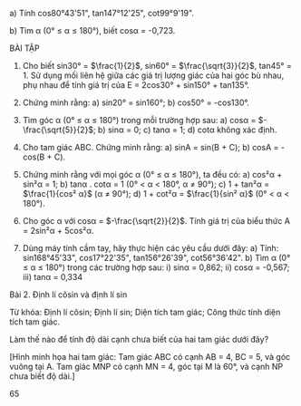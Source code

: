 a) Tính cos80°43'51", tan147°12'25", cot99°9'19".

b) Tìm α (0° ≤ α ≤ 180°), biết cosα = -0,723.

BÀI TẬP

1. Cho biết sin30° = $\frac{1}{2}$, sin60° = $\frac{\sqrt{3}}{2}$, tan45° = 1. Sử dụng mối liên hệ giữa các giá trị lượng giác của hai góc bù nhau, phụ nhau để tính giá trị của E = 2cos30° + sin150° + tan135°.

2. Chứng minh rằng:
a) sin20° = sin160°;                b) cos50° = -cos130°.

3. Tìm góc α (0° ≤ α ≤ 180°) trong mỗi trường hợp sau:
a) cosα = $-\frac{\sqrt{5}}{2}$;                b) sinα = 0;
c) tanα = 1;                         d) cotα không xác định.

4. Cho tam giác ABC. Chứng minh rằng:
a) sinA = sin(B + C);                b) cosA = -cos(B + C).

5. Chứng minh rằng với mọi góc α (0° ≤ α ≤ 180°), ta đều có:
a) cos²α + sin²α = 1;                b) tanα . cotα = 1 (0° < α < 180°, α ≠ 90°);
c) 1 + tan²α = $\frac{1}{cos² α}$ (α ≠ 90°);    d) 1 + cot²α = $\frac{1}{sin² α}$ (0° < α < 180°).

6. Cho góc α với cosα = $-\frac{\sqrt{2}}{2}$. Tính giá trị của biểu thức A = 2sin²α + 5cos²α.

7. Dùng máy tính cầm tay, hãy thực hiện các yêu cầu dưới đây:
a) Tính: sin168°45'33", cos17°22'35", tan156°26'39", cot56°36'42".
b) Tìm α (0° ≤ α ≤ 180°) trong các trường hợp sau:
   i) sinα = 0,862;        ii) cosα = -0,567;        iii) tanα = 0,334

Bài 2. Định lí côsin và định lí sin

Từ khóa: Định lí côsin; Định lí sin; Diện tích tam giác; Công thức tính diện tích tam giác.

Làm thế nào để tính độ dài cạnh chưa biết của hai tam giác dưới đây?

[Hình minh họa hai tam giác: Tam giác ABC có cạnh AB = 4, BC = 5, và góc vuông tại A. Tam giác MNP có cạnh MN = 4, góc tại M là 60°, và cạnh NP chưa biết độ dài.]

65
